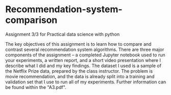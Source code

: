 # Recommendation-system-comparison
Assignment 3/3 for Practical data science with python

The key objectives of this assignment is to learn how to compare and contrast several recommendation system algorithms. There are three major components of the assignment – a completed Jupyter notebook used to run your experiments, a written report, and a short video presentation where I describe what I did and my key findings.
The dataset I used is a sample of the Netflix Prize data, prepared by the class instructor. The problem is movie recommendation, and the data is already split into a training and validation set that I use to run all of my experiments. Further information can be found within the "A3.pdf".
